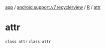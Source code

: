 [app](../../../index.md) / [android.support.v7.recyclerview](../../index.md) / [R](../index.md) / [attr](.)

# attr

`class attr`
`class attr`